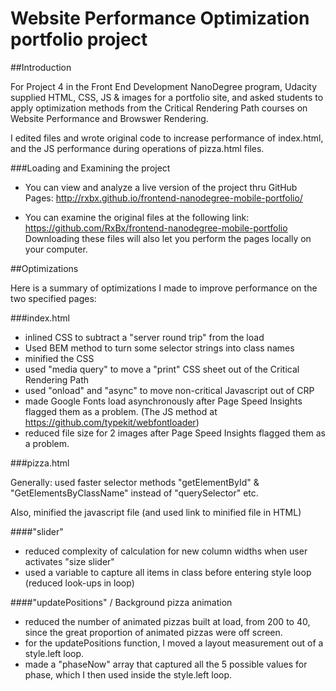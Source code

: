 # Website Performance Optimization portfolio project

##Introduction

For Project 4 in the Front End Development NanoDegree program, Udacity supplied HTML, CSS, JS & images for a portfolio site, and asked students to apply optimization methods from the Critical Rendering Path courses on Website Performance and Browswer Rendering.

I edited files and wrote original code to increase performance of index.html, and the JS performance during operations of pizza.html files.

###Loading and Examining the project

- You can view and analyze a live version of the project thru GitHub Pages:
http://rxbx.github.io/frontend-nanodegree-mobile-portfolio/

- You can examine the original files at the following link:
https://github.com/RxBx/frontend-nanodegree-mobile-portfolio
Downloading these files will also let you perform the pages locally on your computer.

##Optimizations

Here is a summary of optimizations I made to improve performance on the two specified pages:

###index.html
- inlined CSS to subtract a "server round trip" from the load
- Used BEM method to turn some selector strings into class names
- minified the CSS
- used "media query" to move a "print" CSS sheet out of the Critical Rendering Path
- used "onload" and "async" to move non-critical Javascript out of CRP
- made Google Fonts load asynchronously after Page Speed Insights flagged them as a problem. (The JS method at https://github.com/typekit/webfontloader)
- reduced file size for 2 images after Page Speed Insights flagged them as a problem.

###pizza.html

Generally: used faster selector methods "getElementById" & "GetElementsByClassName" instead of "querySelector" etc.

Also, minified the javascript file (and used link to minified file in HTML)

####"slider"
- reduced complexity of calculation for new column widths when user activates "size slider"
- used a variable to capture all items in class before entering style loop (reduced look-ups in loop)

####"updatePositions" / Background pizza animation
- reduced the number of animated pizzas built at load, from 200 to 40, since the great proportion of animated pizzas were off screen.
- for the updatePositions function, I moved a layout measurement out of a style.left loop.
- made a "phaseNow" array that captured all the 5 possible values for phase, which I then used inside the style.left loop.
